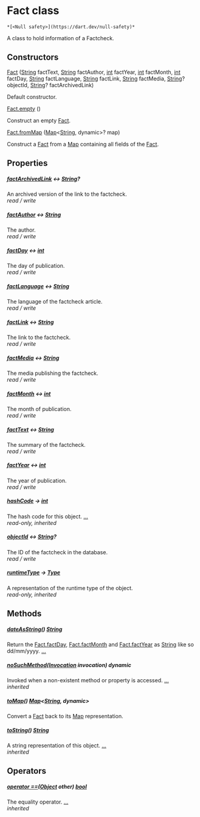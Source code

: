 


# Fact class






    *[<Null safety>](https://dart.dev/null-safety)*



<p>A class to hold information of a Factcheck.</p>



## Constructors

[Fact](../models_fact/Fact/Fact.md) ([String](https://api.flutter.dev/flutter/dart-core/String-class.html) factText, [String](https://api.flutter.dev/flutter/dart-core/String-class.html) factAuthor, [int](https://api.flutter.dev/flutter/dart-core/int-class.html) factYear, [int](https://api.flutter.dev/flutter/dart-core/int-class.html) factMonth, [int](https://api.flutter.dev/flutter/dart-core/int-class.html) factDay, [String](https://api.flutter.dev/flutter/dart-core/String-class.html) factLanguage, [String](https://api.flutter.dev/flutter/dart-core/String-class.html) factLink, [String](https://api.flutter.dev/flutter/dart-core/String-class.html) factMedia, [String](https://api.flutter.dev/flutter/dart-core/String-class.html)? objectId, [String](https://api.flutter.dev/flutter/dart-core/String-class.html)? factArchivedLink)

Default constructor.    

[Fact.empty](../models_fact/Fact/Fact.empty.md) ()

Construct an empty <a href="../models_fact/Fact-class.md">Fact</a>.    

[Fact.fromMap](../models_fact/Fact/Fact.fromMap.md) ([Map](https://api.flutter.dev/flutter/dart-core/Map-class.html)&lt;[String](https://api.flutter.dev/flutter/dart-core/String-class.html), dynamic>? map)

Construct a <a href="../models_fact/Fact-class.md">Fact</a> from a <a href="https://api.flutter.dev/flutter/dart-core/Map-class.html">Map</a> containing all fields of the <a href="../models_fact/Fact-class.md">Fact</a>.    


## Properties

##### [factArchivedLink](../models_fact/Fact/factArchivedLink.md) &#8596; [String](https://api.flutter.dev/flutter/dart-core/String-class.html)?



An archived version of the link to the factcheck.   
_read / write_



##### [factAuthor](../models_fact/Fact/factAuthor.md) &#8596; [String](https://api.flutter.dev/flutter/dart-core/String-class.html)



The author.   
_read / write_



##### [factDay](../models_fact/Fact/factDay.md) &#8596; [int](https://api.flutter.dev/flutter/dart-core/int-class.html)



The day of publication.   
_read / write_



##### [factLanguage](../models_fact/Fact/factLanguage.md) &#8596; [String](https://api.flutter.dev/flutter/dart-core/String-class.html)



The language of the factcheck article.   
_read / write_



##### [factLink](../models_fact/Fact/factLink.md) &#8596; [String](https://api.flutter.dev/flutter/dart-core/String-class.html)



The link to the factcheck.   
_read / write_



##### [factMedia](../models_fact/Fact/factMedia.md) &#8596; [String](https://api.flutter.dev/flutter/dart-core/String-class.html)



The media publishing the factcheck.   
_read / write_



##### [factMonth](../models_fact/Fact/factMonth.md) &#8596; [int](https://api.flutter.dev/flutter/dart-core/int-class.html)



The month of publication.   
_read / write_



##### [factText](../models_fact/Fact/factText.md) &#8596; [String](https://api.flutter.dev/flutter/dart-core/String-class.html)



The summary of the factcheck.   
_read / write_



##### [factYear](../models_fact/Fact/factYear.md) &#8596; [int](https://api.flutter.dev/flutter/dart-core/int-class.html)



The year of publication.   
_read / write_



##### [hashCode](https://api.flutter.dev/flutter/dart-core/Object/hashCode.html) &#8594; [int](https://api.flutter.dev/flutter/dart-core/int-class.html)



The hash code for this object. [...](https://api.flutter.dev/flutter/dart-core/Object/hashCode.html)  
_read-only, inherited_



##### [objectId](../models_fact/Fact/objectId.md) &#8596; [String](https://api.flutter.dev/flutter/dart-core/String-class.html)?



The ID of the factcheck in the database.   
_read / write_



##### [runtimeType](https://api.flutter.dev/flutter/dart-core/Object/runtimeType.html) &#8594; [Type](https://api.flutter.dev/flutter/dart-core/Type-class.html)



A representation of the runtime type of the object.   
_read-only, inherited_




## Methods

##### [dateAsString](../models_fact/Fact/dateAsString.md)() [String](https://api.flutter.dev/flutter/dart-core/String-class.html)



Return the <a href="../models_fact/Fact/factDay.md">Fact.factDay</a>, <a href="../models_fact/Fact/factMonth.md">Fact.factMonth</a> and <a href="../models_fact/Fact/factYear.md">Fact.factYear</a> as
<a href="https://api.flutter.dev/flutter/dart-core/String-class.html">String</a> like so dd/mm/yyyy. [...](../models_fact/Fact/dateAsString.md)  




##### [noSuchMethod](https://api.flutter.dev/flutter/dart-core/Object/noSuchMethod.html)([Invocation](https://api.flutter.dev/flutter/dart-core/Invocation-class.html) invocation) dynamic



Invoked when a non-existent method or property is accessed. [...](https://api.flutter.dev/flutter/dart-core/Object/noSuchMethod.html)  
_inherited_



##### [toMap](../models_fact/Fact/toMap.md)() [Map](https://api.flutter.dev/flutter/dart-core/Map-class.html)&lt;[String](https://api.flutter.dev/flutter/dart-core/String-class.html), dynamic>



Convert a <a href="../models_fact/Fact-class.md">Fact</a> back to its <a href="https://api.flutter.dev/flutter/dart-core/Map-class.html">Map</a> representation.   




##### [toString](https://api.flutter.dev/flutter/dart-core/Object/toString.html)() [String](https://api.flutter.dev/flutter/dart-core/String-class.html)



A string representation of this object. [...](https://api.flutter.dev/flutter/dart-core/Object/toString.html)  
_inherited_




## Operators

##### [operator ==](https://api.flutter.dev/flutter/dart-core/Object/operator_equals.html)([Object](https://api.flutter.dev/flutter/dart-core/Object-class.html) other) [bool](https://api.flutter.dev/flutter/dart-core/bool-class.html)



The equality operator. [...](https://api.flutter.dev/flutter/dart-core/Object/operator_equals.html)  
_inherited_











